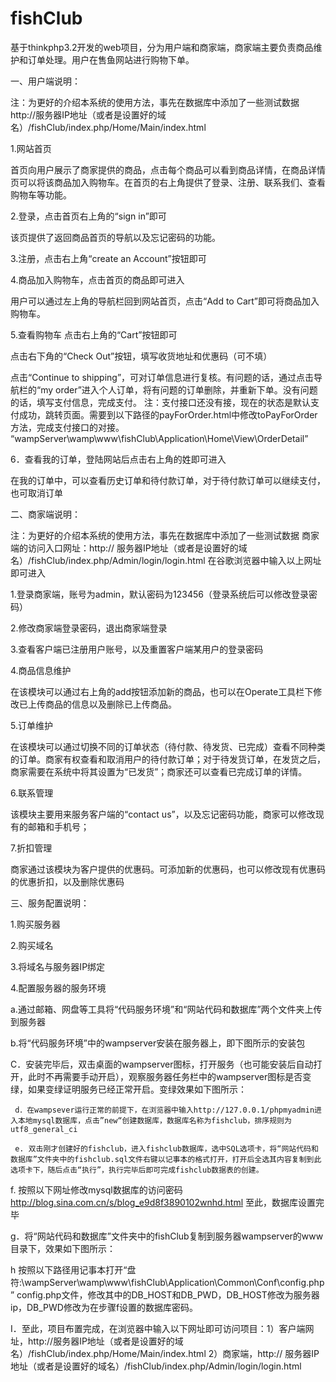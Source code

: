 # fishClub
基于thinkphp3.2开发的web项目，分为用户端和商家端，商家端主要负责商品维护和订单处理。用户在售鱼网站进行购物下单。

一、用户端说明：

注：为更好的介绍本系统的使用方法，事先在数据库中添加了一些测试数据
http://服务器IP地址（或者是设置好的域名）/fishClub/index.php/Home/Main/index.html

1.网站首页

首页向用户展示了商家提供的商品，点击每个商品可以看到商品详情，在商品详情页可以将该商品加入购物车。在首页的右上角提供了登录、注册、联系我们、查看购物车等功能。

2.登录，点击首页右上角的“sign in”即可

该页提供了返回商品首页的导航以及忘记密码的功能。

3.注册，点击右上角“create an Account”按钮即可


4.商品加入购物车，点击首页的商品即可进入

用户可以通过左上角的导航栏回到网站首页，点击“Add to Cart”即可将商品加入购物车。

5.查看购物车
点击右上角的“Cart”按钮即可

点击右下角的“Check Out”按钮，填写收货地址和优惠码（可不填）

点击“Continue to shipping”，可对订单信息进行复核。有问题的话，通过点击导航栏的“my order”进入个人订单，将有问题的订单删除，并重新下单。没有问题的话，填写支付信息，完成支付。
注：支付接口还没有接，现在的状态是默认支付成功，跳转页面。需要到以下路径的payForOrder.html中修改toPayForOrder方法，完成支付接口的对接。
“wampServer\wamp\www\fishClub\Application\Home\View\OrderDetail”

6．查看我的订单，登陆网站后点击右上角的姓即可进入


在我的订单中，可以查看历史订单和待付款订单，对于待付款订单可以继续支付，也可取消订单



二、商家端说明：

注：为更好的介绍本系统的使用方法，事先在数据库中添加了一些测试数据
商家端的访问入口网址：http:// 服务器IP地址（或者是设置好的域名）/fishClub/index.php/Admin/login/login.html  在谷歌浏览器中输入以上网址即可进入

1.登录商家端，账号为admin，默认密码为123456（登录系统后可以修改登录密码）

2.修改商家端登录密码，退出商家端登录

3.查看客户端已注册用户账号，以及重置客户端某用户的登录密码

4.商品信息维护

在该模块可以通过右上角的add按钮添加新的商品，也可以在Operate工具栏下修改已上传商品的信息以及删除已上传商品。

5.订单维护

在该模块可以通过切换不同的订单状态（待付款、待发货、已完成）查看不同种类的订单。商家有权查看和取消用户的待付款订单；对于待发货订单，在发货之后，商家需要在系统中将其设置为“已发货”；商家还可以查看已完成订单的详情。

6.联系管理

该模块主要用来服务客户端的“contact us”，以及忘记密码功能，商家可以修改现有的邮箱和手机号；

7.折扣管理

商家通过该模块为客户提供的优惠码。可添加新的优惠码，也可以修改现有优惠码的优惠折扣，以及删除优惠码


三、服务配置说明：

1.购买服务器

2.购买域名

3.将域名与服务器IP绑定

4.配置服务器的服务环境

a.通过邮箱、网盘等工具将“代码服务环境”和“网站代码和数据库”两个文件夹上传到服务器

b.将“代码服务环境”中的wampserver安装在服务器上，即下图所示的安装包

C．安装完毕后，双击桌面的wampserver图标，打开服务（也可能安装后自动打开，此时不再需要手动开启），观察服务器任务栏中的wampserver图标是否变绿，如果变绿证明服务已经正常开启。变绿效果如下图所示：

     d．在wampsever运行正常的前提下，在浏览器中输入http://127.0.0.1/phpmyadmin进入本地mysql数据库，点击”new“创建数据库，数据库名称为fishclub，排序规则为utf8_general_ci
     
     e. 双击刚才创建好的fishclub，进入fishclub数据库，选中SQL选项卡，将“网站代码和数据库”文件夹中的fishclub.sql文件右键以记事本的格式打开，打开后全选其内容复制到此选项卡下，随后点击“执行”，执行完毕后即可完成fishclub数据表的创建。

f. 按照以下网址修改mysql数据库的访问密码 http://blog.sina.com.cn/s/blog_e9d8f3890102wnhd.html 至此，数据库设置完毕

g．将“网站代码和数据库”文件夹中的fishClub复制到服务器wampserver的www目录下，效果如下图所示：

h 按照以下路径用记事本打开“盘符:\wampServer\wamp\www\fishClub\Application\Common\Conf\config.php” config.php文件，修改其中的DB_HOST和DB_PWD，DB_HOST修改为服务器ip，DB_PWD修改为在步骤f设置的数据库密码。

I．至此，项目布置完成，在浏览器中输入以下网址即可访问项目：1）客户端网址，http://服务器IP地址（或者是设置好的域名）/fishClub/index.php/Home/Main/index.html  2）商家端，http:// 服务器IP地址（或者是设置好的域名）/fishClub/index.php/Admin/login/login.html
